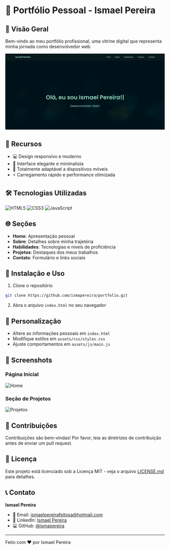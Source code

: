 # 🚀 Portfólio Pessoal - Ismael Pereira

## 📌 Visão Geral

Bem-vindo ao meu portfólio profissional, uma vitrine digital que representa minha jornada como desenvolvedor web.

![Capa do Portfólio](assets/images/portfolio-preview.png)

## 🌟 Recursos

- 💻 Design responsivo e moderno
- 🎨 Interface elegante e minimalista
- 📱 Totalmente adaptável a dispositivos móveis
- ⚡ Carregamento rápido e performance otimizada

## 🛠 Tecnologias Utilizadas

![HTML5](https://img.shields.io/badge/HTML5-E34F26?style=for-the-badge&logo=html5&logoColor=white)
![CSS3](https://img.shields.io/badge/CSS3-1572B6?style=for-the-badge&logo=css3&logoColor=white)
![JavaScript](https://img.shields.io/badge/JavaScript-F7DF1E?style=for-the-badge&logo=javascript&logoColor=black)

## 🌐 Seções

- **Home**: Apresentação pessoal
- **Sobre**: Detalhes sobre minha trajetória
- **Habilidades**: Tecnologias e níveis de proficiência
- **Projetos**: Destaques dos meus trabalhos
- **Contato**: Formulário e links sociais

## 🚀 Instalação e Uso

1. Clone o repositório
```bash
git clone https://github.com/ismapereira/portfolio.git
```

2. Abra o arquivo `index.html` no seu navegador

## 🔧 Personalização

- Altere as informações pessoais em `index.html`
- Modifique estilos em `assets/css/styles.css`
- Ajuste comportamentos em `assets/js/main.js`

## 📸 Screenshots

### Página Inicial
![Home](assets/images/screenshots/home.png)

### Seção de Projetos
![Projetos](assets/images/screenshots/projetos.png)

## 🤝 Contribuições

Contribuições são bem-vindas! Por favor, leia as diretrizes de contribuição antes de enviar um pull request.

## 📄 Licença

Este projeto está licenciado sob a Licença MIT - veja o arquivo [LICENSE.md](LICENSE.md) para detalhes.

## 📞 Contato

**Ismael Pereira**
- 📧 Email: ismaelpereirafeitosa@hotmail.com
- 🔗 LinkedIn: [Ismael Pereira](https://www.linkedin.com/in/ismael-pereira-feitosa-ba2aa91a9/)
- 💻 GitHub: [@ismapereira](https://github.com/ismapereira)

---

Feito com ❤️ por Ismael Pereira

